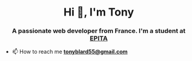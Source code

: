 <h1 align="center">Hi 👋, I'm Tony</h1>
<h3 align="center">A passionate web developer from France. I'm a student at <a href="https://www.epita.fr/">EPITA</a></h3>

- 📫 How to reach me **tonyblard55@gmail.com**
